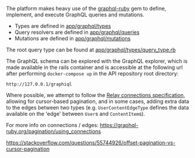 The platform makes heavy use of the [graphql-ruby](https://graphql-ruby.org/) gem to define, implement, and execute GraphQL queries and mutations.

- Types are defined in [app/graphql/types](https://github.com/eLearning-Plus/MemberHub/tree/main/app/graphql/types)
- Query resolvers are defined in [app/graphql/queries](https://github.com/eLearning-Plus/MemberHub/tree/main/app/graphql/queries)
- Mutations are defined in [app/graphql/mutations](https://github.com/eLearning-Plus/MemberHub/tree/main/app/graphql/mutations)

The root query type can be found at [app/graphql/types/query_type.rb](https://github.com/eLearning-Plus/MemberHub/tree/main/app/graphql/types/query_type.rb)

The GraphQL schema can be explored with the GraphQL explorer, which is made available in the rails container and is accessible at the following url after performing `docker-compose up` in the API repository root directory:

`http://127.0.0.1/graphiql`

Where possible, we attempt to follow the [Relay connections specification](https://relay.dev/graphql/connections.htm), allowing for cursor-based pagination, and in some cases, adding extra data to the edges between two types (e.g. `UserContentEdgeType` defines the data available on the 'edge' between `User`s and `ContentItem`s).

For more info on connections / edges: https://graphql-ruby.org/pagination/using_connections

https://stackoverflow.com/questions/55744926/offset-pagination-vs-cursor-pagination